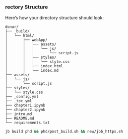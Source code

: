 
### rectory Structure

Here’s how your directory structure should look:

```
donor/
├── _build/
│   └── html/
│       ├── webApp/
│       │   ├── assets/
│       │   │   └── js/
│       │   │       └── script.js
│       │   ├── styles/
│       │   │   └── style.css
│       │   ├── index.html
│       │   └── index.md
├── assets/
│   └── js/
│       └── script.js
├── styles/
│   └── style.css
├── _config.yml
├── _toc.yml
├── chapter1.ipynb
├── chapter2.ipynb
├── intro.md
├── README.md
└── requirements.txt
```

```sh
jb build phd && phd/post_build.sh && new/jbb_https.sh
```